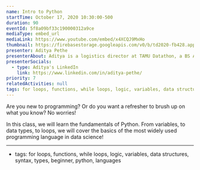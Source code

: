 ```yaml
---
name: Intro to Python
startTime: October 17, 2020 10:30:00-500
duration: 90
eventId: 5f8a09bf33c190000312a9ce
mediaType: embed_url
mediaLink: https://www.youtube.com/embed/x4XCQJ9MxHo
thumbnail: https://firebasestorage.googleapis.com/v0/b/td2020-fb428.appspot.com/o/image%20(7).png?alt=media&token=6291f630-1b3b-4391-a9d5-5c290a1c1b32
presenter: Aditya Pethe
presenterAbout: Aditya is a logistics director at TAMU Datathon, a BS Applied Mathematics and Computer Science, and has experience building predictive models at Deephaven Data Labs.
presenterSocials:
  - type: Aditya's LinkedIn
    link: https://www.linkedin.com/in/aditya-pethe/
priority: 7
relatedActivities: null
tags: for loops, functions, while loops, logic, variables, data structures, syntax, types, beginner, python, languages
---
```


Are you new to programming? Or do you want a refresher to brush up on what you know? No worries!

In this class, we will learn the fundamentals of Python. From variables, to data types, to loops, we will cover the basics of the most widely used programming language in data science!

---

- tags: for loops, functions, while loops, logic, variables, data structures, syntax, types, beginner, python, languages
